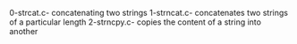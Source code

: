 0-strcat.c- concatenating two strings
1-strncat.c- concatenates two strings of a particular length
2-strncpy.c- copies the content of a string into another
